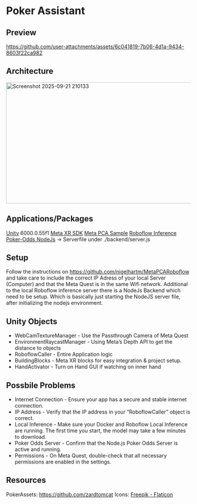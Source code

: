 # Poker Assistant

## Preview
https://github.com/user-attachments/assets/6c041819-7b06-4d1a-9434-8603f22ca982

## Architecture
<img width="640" height="330" alt="Screenshot 2025-09-21 210133" src="https://github.com/user-attachments/assets/d43c6a1a-086c-4fbd-acf5-b05ff4dbac38" />

## Applications/Packages
[Unity](https://unity.com/) 6000.0.55f1
[Meta XR SDK](https://assetstore.unity.com/packages/tools/integration/meta-xr-all-in-one-sdk-269657)
[Meta PCA Sample](https://github.com/oculus-samples/Unity-PassthroughCameraApiSamples)
[Roboflow Inference](https://github.com/roboflow/inference)
[Poker-Odds NodeJs](https://github.com/cookpete/poker-odds) -> Serverfile under ./backend/server.js

## Setup
Follow the instructions on https://github.com/nigelhartm/MetaPCARoboflow and take care to include the correct IP Adress of your local Server (Computer) and that the Meta Quest is in the same Wifi network.
Additional to the local Roboflow inference server there is a NodeJs Backend which need to be setup. Which is basically just starting the NodeJS server file, after initializing the nodejs environment.

## Unity Objects
* WebCamTextureManager - Use the Passthrough Camera of Meta Quest
* EnvironmentRaycastManager - Using Meta’s Depth API to get the distance to objects
* RoboflowCaller - Entire Application logic
* BuildingBlocks - Meta XR blocks for easy integration & project setup.
* HandActivator - Turn on Hand GUI if watching on inner hand

## Possbile Problems
* Internet Connection - Ensure your app has a secure and stable internet connection.
* IP Address - Verify that the IP address in your “RoboflowCaller” object is correct.
* Local Inference - Make sure your Docker and Roboflow Local Inference are running. The first time you start, the model may take a few minutes to download.
* Poker Odds Server - Confirm that the Node.js Poker Odds Server is active and running.
* Permissions - On Meta Quest, double-check that all necessary permissions are enabled in the settings.

## Resources
PokerAssets: https://github.com/zardtomcat
Icons: <a href="https://www.flaticon.com/free-icons/poker" title="poker icons">Freepik - Flaticon</a>
